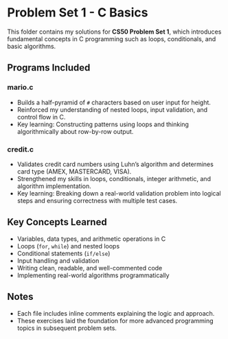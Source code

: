 # Problem Set 1 - C Basics

This folder contains my solutions for **CS50 Problem Set 1**, which introduces fundamental concepts in C programming such as loops, conditionals, and basic algorithms.

## Programs Included

### mario.c
- Builds a half-pyramid of `#` characters based on user input for height.  
- Reinforced my understanding of nested loops, input validation, and control flow in C.  
- Key learning: Constructing patterns using loops and thinking algorithmically about row-by-row output.

### credit.c
- Validates credit card numbers using Luhn’s algorithm and determines card type (AMEX, MASTERCARD, VISA).  
- Strengthened my skills in loops, conditionals, integer arithmetic, and algorithm implementation.  
- Key learning: Breaking down a real-world validation problem into logical steps and ensuring correctness with multiple test cases.

## Key Concepts Learned
- Variables, data types, and arithmetic operations in C  
- Loops (`for`, `while`) and nested loops  
- Conditional statements (`if/else`)  
- Input handling and validation  
- Writing clean, readable, and well-commented code  
- Implementing real-world algorithms programmatically

## Notes
- Each file includes inline comments explaining the logic and approach.  
- These exercises laid the foundation for more advanced programming topics in subsequent problem sets.
